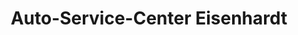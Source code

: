---
title: "Auto-Service-Center Eisenhardt"
url: /sindelfingen/auto-service-center-eisenhardt/
shop: Kiosk
---